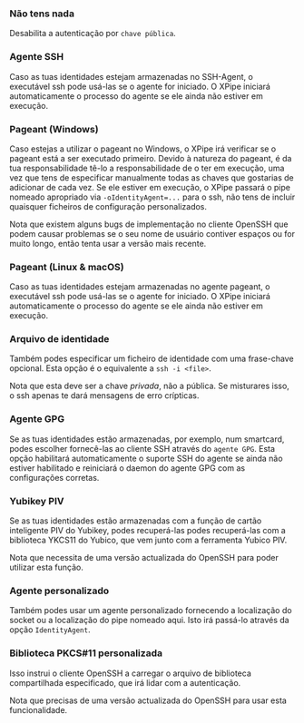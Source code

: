 ### Não tens nada

Desabilita a autenticação por `chave pública`.

### Agente SSH

Caso as tuas identidades estejam armazenadas no SSH-Agent, o executável ssh pode usá-las se o agente for iniciado.
O XPipe iniciará automaticamente o processo do agente se ele ainda não estiver em execução.

### Pageant (Windows)

Caso estejas a utilizar o pageant no Windows, o XPipe irá verificar se o pageant está a ser executado primeiro.
Devido à natureza do pageant, é da tua responsabilidade tê-lo
a responsabilidade de o ter em execução, uma vez que tens de especificar manualmente todas as chaves que gostarias de adicionar de cada vez.
Se ele estiver em execução, o XPipe passará o pipe nomeado apropriado via
`-oIdentityAgent=...` para o ssh, não tens de incluir quaisquer ficheiros de configuração personalizados.

Nota que existem alguns bugs de implementação no cliente OpenSSH que podem causar problemas
se o seu nome de usuário contiver espaços ou for muito longo, então tenta usar a versão mais recente.

### Pageant (Linux & macOS)

Caso as tuas identidades estejam armazenadas no agente pageant, o executável ssh pode usá-las se o agente for iniciado.
O XPipe iniciará automaticamente o processo do agente se ele ainda não estiver em execução.

### Arquivo de identidade

Também podes especificar um ficheiro de identidade com uma frase-chave opcional.
Esta opção é o equivalente a `ssh -i <file>`.

Nota que esta deve ser a chave *privada*, não a pública.
Se misturares isso, o ssh apenas te dará mensagens de erro crípticas.

### Agente GPG

Se as tuas identidades estão armazenadas, por exemplo, num smartcard, podes escolher fornecê-las ao cliente SSH através do `agente GPG`.
Esta opção habilitará automaticamente o suporte SSH do agente se ainda não estiver habilitado e reiniciará o daemon do agente GPG com as configurações corretas.

### Yubikey PIV

Se as tuas identidades estão armazenadas com a função de cartão inteligente PIV do Yubikey, podes recuperá-las
podes recuperá-las com a biblioteca YKCS11 do Yubico, que vem junto com a ferramenta Yubico PIV.

Nota que necessita de uma versão actualizada do OpenSSH para poder utilizar esta função.

### Agente personalizado

Também podes usar um agente personalizado fornecendo a localização do socket ou a localização do pipe nomeado aqui.
Isto irá passá-lo através da opção `IdentityAgent`.

### Biblioteca PKCS#11 personalizada

Isso instrui o cliente OpenSSH a carregar o arquivo de biblioteca compartilhada especificado, que irá lidar com a autenticação.

Nota que precisas de uma versão actualizada do OpenSSH para usar esta funcionalidade.
